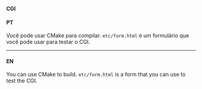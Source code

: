 **CGI**

#### PT

Você pode usar CMake para compilar. `etc/form.html` é um formulário que você pode usar para testar o CGI.
- - -
#### EN

You can use CMake to build. `etc/form.html` is a form that you can use to test the CGI.

